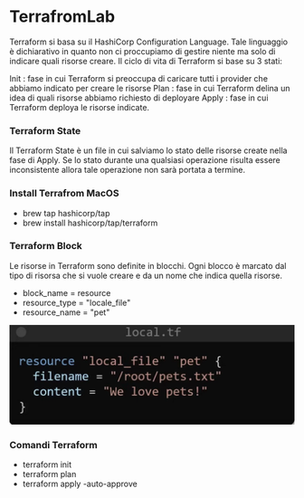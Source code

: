 # TerrafromLab

Terraform si basa su il HashiCorp Configuration Language. Tale linguaggio è dichiarativo in quanto non ci proccupiamo di gestire niente ma solo di indicare quali risorse creare.
Il ciclo di vita di Terraform si base su 3 stati:

Init : fase in cui Terraform si preoccupa di caricare tutti i provider che abbiamo indicato per creare le risorse
Plan : fase in cui Terraform delina un idea di quali risorse abbiamo richiesto di deployare
Apply : fase in cui Terraform deploya le risorse indicate.


### Terraform State
Il Terraform State è un file in cui salviamo lo stato delle risorse create nella fase di Apply. Se lo stato durante una qualsiasi operazione risulta essere inconsistente allora tale operazione non sarà portata a termine.

### Install Terrafrom MacOS
- brew tap hashicorp/tap <br>
- brew install hashicorp/tap/terraform


### Terraform Block
Le risorse in Terraform sono definite in blocchi. Ogni blocco è marcato dal tipo di risorsa che si vuole creare e da un nome che indica quella risorse.

- block_name = resource
- resource_type = "locale_file"
- resource_name = "pet"

![alt text](<block.png>)


### Comandi Terraform
- terraform init
- terraform plan
- terraform apply -auto-approve